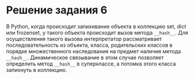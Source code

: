 # Решение задания 6


В Python, когда происходит запихивание объекта в коллекцию set, dict или
frozenset, у такого объекта происходит вызов метода `__hash__`. Для
осуществления такого вызова интерпретатор рассматривает последовательность из
объекта, класса, родительских классов в порядке множественного наследования на
предмет наличия метода `__hash__`. Динамическое связывание в этом случае
позволяет определить метод `__hash__` в суперклассе, а потомка этого класса
запихнуть в коллекцию.
